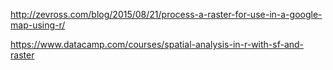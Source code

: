 

<http://zevross.com/blog/2015/08/21/process-a-raster-for-use-in-a-google-map-using-r/>

<https://www.datacamp.com/courses/spatial-analysis-in-r-with-sf-and-raster>

<div id="map" style="height:525px; width:525px;"></div>

<script>
var treeOverlay;

function initMap() {
    var map = new google.maps.Map(document.getElementById('map'), {
    zoom: 7,
    center: {lat: 52.489471, lng: -1.898575},
    mapTypeId: google.maps.MapTypeId.TERRAIN
    });

    var bounds = {
        north: 58.7527,
        south: 49.83462,
        east: 2.470118,
        west: -7.940282
    };

    var options = {
        opacity:0.5
    }

    var image = '{{ site.url }}/assets/tree-map.png'

    treeOverlay = new google.maps.GroundOverlay(image, bounds, options);
    treeOverlay.setMap(map);
}

</script>
<script async defer src="https://maps.googleapis.com/maps/api/js?key=AIzaSyBUWJlzi5DB9NpE3r5XhwHSuIdqvrAoC9w&callback=initMap"></script>
